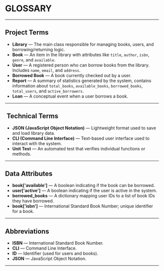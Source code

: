 # GLOSSARY

---

##  Project Terms

- **Library** — The main class responsible for managing books, users, and borrowing/returning logic.
- **Book** — An item in the library with attributes like `title`, `author`, `isbn`, `genre`, and `available`.
- **User** — A registered person who can borrow books from the library. Includes `name`, `email`, and `address`.
- **Borrowed Book** — A book currently checked out by a user.
- **Report** — A summary of statistics generated by the system, contains information about `total_books`, `available_books`, `borrowed_books`, `total_users`, and `active_borrowers`.
- **Loan** — A conceptual event when a user borrows a book.

---

## ️ Technical Terms

- **JSON (JavaScript Object Notation)** — Lightweight format used to save and load library data.
- **CLI (Command Line Interface)** — Text-based user interface used to interact with the system.
- **Unit Test** — An automated test that verifies individual functions or methods.

---

##  Data Attributes

- **book['available']** — A boolean indicating if the book can be borrowed.
- **user['active']** — A boolean indicating if the user is active in the system.
- **borrowed_books** — A dictionary mapping user IDs to a list of book IDs they have borrowed.
- **book['isbn']** — International Standard Book Number; unique identifier for a book.

---

##  Abbreviations

- **ISBN** — International Standard Book Number.
- **CLI** — Command Line Interface.
- **ID** — Identifier (used for users and books).
- **JSON** — JavaScript Object Notation.

---

